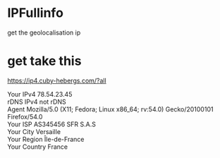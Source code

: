 # IPFullinfo  
get the geolocalisation ip  

# get take this 
https://ip4.cuby-hebergs.com/?all  
  
Your IPv4 78.54.23.45  
rDNS IPv4 not rDNS  
Agent Mozilla/5.0 (X11; Fedora; Linux x86_64; rv:54.0) Gecko/20100101 Firefox/54.0   
Your ISP AS345456 SFR S.A.S  
Your City Versaille  
Your Region Île-de-France   
Your Country France  
